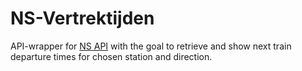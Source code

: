 # NS-Vertrektijden
API-wrapper for [NS API](https://apiportal.ns.nl/)
with the goal to retrieve and show next train departure times for chosen station and direction.
